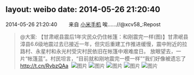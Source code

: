 layout: weibo
date: 2014-05-26 21:20:40
---
2014-05-26 21:20:40  &nbsp;&nbsp;&nbsp;&nbsp;&nbsp;&nbsp; 来自 <a href="http://app.weibo.com/t/feed/22zMnn" rel="nofollow">小米手机</a>
唉……//@xcv58_:Repost
>  @大案: 【甘肃岷县震后1年灾民众仍住帐篷：和刚震完一样(图)】甘肃岷县漳县6.6级地震过去已接近一年，但灾后重建工作推进缓慢，震中附近的拉路村、永星村和永光村受灾村民依旧在帐篷中艰难度日。 放眼望去，一片“帐篷蓝”。村民坦言，“目前就和刚地震完一模一样”“我们好像被遗忘了 http://t.cn/RvbzQAa ​​​
>  ![图片](https://ww2.sinaimg.cn/large/657e68d0jw1egrx727jbjj20c8085dg5.jpg)
>  ![图片](https://ww3.sinaimg.cn/large/657e68d0jw1egrx726rg3j20c8085jrz.jpg)
>  ![图片](https://ww1.sinaimg.cn/large/657e68d0jw1egrx725nzxj20c80853yz.jpg)
>  ![图片](https://ww2.sinaimg.cn/large/657e68d0jw1egrx7296bcj20c8085t96.jpg)
>  ![图片](https://ww4.sinaimg.cn/large/657e68d0jw1egrx725erxj20c806n3yn.jpg)
